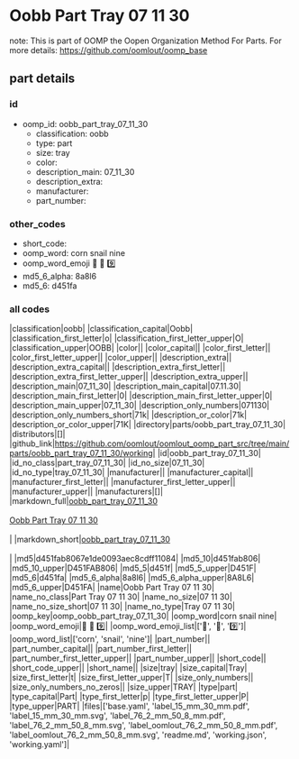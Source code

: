 # Oobb Part Tray 07 11 30  

note: This is part of OOMP the Oopen Organization Method For Parts. For more details: https://github.com/oomlout/oomp_base

##  part details





### id
* oomp_id: oobb_part_tray_07_11_30
  * classification: oobb
  * type: part
  * size: tray
  * color: 
  * description_main: 07_11_30
  * description_extra: 
  * manufacturer: 
  * part_number: 

### other_codes
* short_code: 
* oomp_word: corn snail nine
* oomp_word_emoji :corn: :snail: :nine:
* md5_6_alpha: 8a8l6
* md5_6: d451fa

### all codes 
|classification|oobb|
|classification_capital|Oobb|
|classification_first_letter|o|
|classification_first_letter_upper|O|
|classification_upper|OOBB|
|color||
|color_capital||
|color_first_letter||
|color_first_letter_upper||
|color_upper||
|description_extra||
|description_extra_capital||
|description_extra_first_letter||
|description_extra_first_letter_upper||
|description_extra_upper||
|description_main|07_11_30|
|description_main_capital|07.11.30|
|description_main_first_letter|0|
|description_main_first_letter_upper|0|
|description_main_upper|07_11_30|
|description_only_numbers|071130|
|description_only_numbers_short|71k|
|description_or_color|71k|
|description_or_color_upper|71K|
|directory|parts/oobb_part_tray_07_11_30|
|distributors|[]|
|github_link|https://github.com/oomlout/oomlout_oomp_part_src/tree/main/parts/oobb_part_tray_07_11_30/working|
|id|oobb_part_tray_07_11_30|
|id_no_class|part_tray_07_11_30|
|id_no_size|07_11_30|
|id_no_type|tray_07_11_30|
|manufacturer||
|manufacturer_capital||
|manufacturer_first_letter||
|manufacturer_first_letter_upper||
|manufacturer_upper||
|manufacturers|[]|
|markdown_full|[oobb_part_tray_07_11_30](https://github.com/oomlout/oomlout_oomp_part_src/tree/main/parts/oobb_part_tray_07_11_30/working)<br>[](https://github.com/oomlout/oomlout_oomp_part_src/tree/main/parts/oobb_part_tray_07_11_30/working)<br>[Oobb Part Tray 07 11 30](https://github.com/oomlout/oomlout_oomp_part_src/tree/main/parts/oobb_part_tray_07_11_30/working)<br><br>|
|markdown_short|[oobb_part_tray_07_11_30](https://github.com/oomlout/oomlout_oomp_part_src/tree/main/parts/oobb_part_tray_07_11_30/working)<br><br>|
|md5|d451fab8067e1de0093aec8cdff11084|
|md5_10|d451fab806|
|md5_10_upper|D451FAB806|
|md5_5|d451f|
|md5_5_upper|D451F|
|md5_6|d451fa|
|md5_6_alpha|8a8l6|
|md5_6_alpha_upper|8A8L6|
|md5_6_upper|D451FA|
|name|Oobb Part Tray 07 11 30|
|name_no_class|Part Tray 07 11 30|
|name_no_size|07 11 30|
|name_no_size_short|07 11 30|
|name_no_type|Tray 07 11 30|
|oomp_key|oomp_oobb_part_tray_07_11_30|
|oomp_word|corn snail nine|
|oomp_word_emoji|:corn: :snail: :nine:|
|oomp_word_emoji_list|[':corn:', ':snail:', ':nine:']|
|oomp_word_list|['corn', 'snail', 'nine']|
|part_number||
|part_number_capital||
|part_number_first_letter||
|part_number_first_letter_upper||
|part_number_upper||
|short_code||
|short_code_upper||
|short_name||
|size|tray|
|size_capital|Tray|
|size_first_letter|t|
|size_first_letter_upper|T|
|size_only_numbers||
|size_only_numbers_no_zeros||
|size_upper|TRAY|
|type|part|
|type_capital|Part|
|type_first_letter|p|
|type_first_letter_upper|P|
|type_upper|PART|
|files|['base.yaml', 'label_15_mm_30_mm.pdf', 'label_15_mm_30_mm.svg', 'label_76_2_mm_50_8_mm.pdf', 'label_76_2_mm_50_8_mm.svg', 'label_oomlout_76_2_mm_50_8_mm.pdf', 'label_oomlout_76_2_mm_50_8_mm.svg', 'readme.md', 'working.json', 'working.yaml']|
